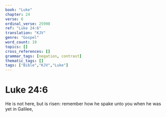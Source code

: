 ```yaml
---
book: "Luke"
chapter: 24
verse: 6
ordinal_verse: 25998
ref: "Luke 24:6"
translation: "KJV"
genre: "Gospel"
word_count: 19
topics: []
cross_references: []
grammar_tags: [negation, contrast]
thematic_tags: []
tags: ["Bible","KJV","Luke"]
---
```


# Luke 24:6

He is not here, but is risen: remember how he spake unto you when he was yet in Galilee,
